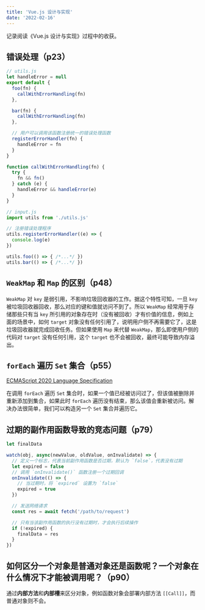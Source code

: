 ```yaml
---
title: 'Vue.js 设计与实现'
date: '2022-02-16'
---
```


记录阅读《Vue.js 设计与实现》过程中的收获。<ViewSource link="https://github.com/Hongbusi/code-for-vue3-book" />

## 错误处理（p23）

``` js
// utils.js
let handleError = null
export default {
  foo(fn) {
    callWithErrorHandling(fn)
  },

  bar(fn) {
    callWithErrorHandling(fn)
  },

  // 用户可以调用该函数注册统一的错误处理函数
  registerErrorHandler(fn) {
    handleError = fn
  }
}

function callWithErrorHandling(fn) {
  try {
    fn && fn()
  } catch (e) {
    handleError && handleError(e)
  }
}
```

``` js
// input.js
import utils from './utils.js'

// 注册错误处理程序
utils.registerErrorHandler((e) => {
  console.log(e)
})

utils.foo(() => { /*...*/ })
utils.bar(() => { /*...*/ })
```

## `WeakMap` 和 `Map` 的区别（p48）

`WeakMap` 对 `key` 是弱引用，不影响垃圾回收器的工作。据这个特性可知，一旦 `key` 被垃圾回收器回收，那么对应的键和值就访问不到了。所以 `WeakMap` 经常用于存储那些只有当 `key` 所引用的对象存在时（没有被回收）才有价值的信息，例如上面的场景中，如何 `target` 对象没有任何引用了，说明用户侧不再需要它了，这是垃圾回收器就完成回收任务。但如果使用 `Map` 来代替 `WeakMap`，那么即使用户侧的代码对 `target` 没有任何引用，这个 `target` 也不会被回收，最终可能导致内存溢出。

## `forEach` 遍历 `Set` 集合（p55）

[ECMAScript 2020 Language Specification](https://262.ecma-international.org/11.0/#sec-set.prototype.foreach)

在调用 `forEach` 遍历 `Set` 集合时，如果一个值已经被访问过了，但该值被删除并重新添加到集合，如果此时 `forEach` 遍历没有结束，那么该值会重新被访问。解决办法很简单，我们可以构造另一个 `Set` 集合并遍历它。

## 过期的副作用函数导致的竞态问题（p79）

``` js
let finalData

watch(obj, async(newValue, oldValue, onInvalidate) => {
  // 定义一个标志，代表当前副作用函数是否过期，默认为 `false`，代表没有过期
  let expired = false
  // 调用 `onInvalidate()` 函数注册一个过期回调
  onInvalidate(() => {
    // 当过期时，将 `expired` 设置为 `false`
    expired = true
  })

  // 发送网络请求
  const res = await fetch('/path/to/request')

  // 只有当该副作用函数的执行没有过期时，才会执行后续操作
  if (!expired) {
    finalData = res
  }
})
```

## 如何区分一个对象是普通对象还是函数呢？一个对象在什么情况下才能被调用呢？（p90）

通过**内部方法**和**内部槽**来区分对象，例如函数对象会部署内部方法 `[[Call]]`，而普通对象则不会。
